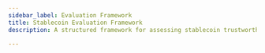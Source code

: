 ```yaml
---
sidebar_label: Evaluation Framework
title: Stablecoin Evaluation Framework
description: A structured framework for assessing stablecoin trustworthiness, security, and stability.

---
```

